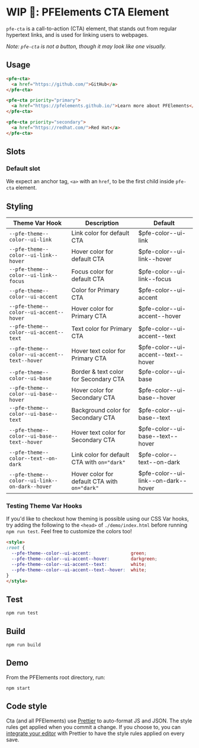 # WIP 🐣: PFElements CTA Element

`pfe-cta` is a call-to-action (CTA) element, that stands out from regular hypertext links, and is used for linking users to webpages.

_Note: `pfe-cta` is not a button, though it may look like one visually._

## Usage
```html
<pfe-cta>
  <a href="https://github.com/">GitHub</a>
</pfe-cta>

<pfe-cta priority="primary">
  <a href="https://pfelements.github.io/">Learn more about PFElements</a>
</pfe-cta>

<pfe-cta priority="secondary">
  <a href="https://redhat.com/">Red Hat</a>
</pfe-cta>
```

## Slots

### Default slot

We expect an anchor tag, `<a>` with an `href`, to be the first child inside `pfe-cta` element.

## Styling

| Theme Var Hook | Description | Default |
| -------------- | ----------- | ------- |
| `--pfe-theme--color--ui-link` | Link color for default CTA | $pfe-color--ui-link |
| `--pfe-theme--color--ui-link--hover` | Hover color for default CTA | $pfe-color--ui-link--hover |
| `--pfe-theme--color--ui-link--focus` | Focus color for default CTA | $pfe-color--ui-link--focus |
| `--pfe-theme--color--ui-accent` | Color for Primary CTA | $pfe-color--ui-accent |
| `--pfe-theme--color--ui-accent--hover` | Hover color for Primary CTA | $pfe-color--ui-accent--hover |
| `--pfe-theme--color--ui-accent--text` | Text color for Primary CTA | $pfe-color--ui-accent--text |
| `--pfe-theme--color--ui-accent--text--hover` | Hover text color for Primary CTA | $pfe-color--ui-accent--text--hover |
| `--pfe-theme--color--ui-base` | Border & text color for Secondary CTA | $pfe-color--ui-base |
| `--pfe-theme--color--ui-base--hover` | Hover color for Secondary CTA | $pfe-color--ui-base--hover |
| `--pfe-theme--color--ui-base--text` | Background color for Secondary CTA | $pfe-color--ui-base--text |
| `--pfe-theme--color--ui-base--text--hover` | Hover text color for Secondary CTA | $pfe-color--ui-base--text--hover |
| `--pfe-theme--color--text--on-dark` | Link color for default CTA with `on="dark"` | $pfe-color--text--on-dark |
| `--pfe-theme--color--ui-link--on-dark--hover` | Hover color for default CTA with `on="dark"` | $pfe-color--ui-link--on-dark--hover |

### Testing Theme Var Hooks

If you'd like to checkout how theming is possible using our CSS Var hooks, try adding the following to the `<head>` of `./demo/index.html` before running `npm run test`. Feel free to customize the colors too!

```html
<style>
:root {
  --pfe-theme--color--ui-accent:               green;
  --pfe-theme--color--ui-accent--hover:        darkgreen;
  --pfe-theme--color--ui-accent--text:         white;
  --pfe-theme--color--ui-accent--text--hover:  white;
}
</style>
```

## Test

    npm run test

## Build

    npm run build

## Demo

From the PFElements root directory, run:

    npm start

## Code style

Cta (and all PFElements) use [Prettier][prettier] to auto-format JS and JSON. The style rules get applied when you commit a change. If you choose to, you can [integrate your editor][prettier-ed] with Prettier to have the style rules applied on every save.

[prettier]: https://github.com/prettier/prettier/
[prettier-ed]: https://prettier.io/docs/en/editors.html
[web-component-tester]: https://github.com/Polymer/web-component-tester
